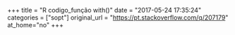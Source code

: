 +++
title = "R codigo_função with()"
date = "2017-05-24 17:35:24"
categories = ["sopt"]
original_url = "https://pt.stackoverflow.com/q/207179"
at_home="no"
+++

